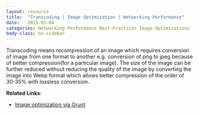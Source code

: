 ```yaml
---
layout: resource
title:  "Transcoding | Image Optimization | Networking Performance"
date:   2015-03-04
categories: Networking-Performance Best-Practices Image-Optimizations
body-class: no-sidebar
---
```


Transcoding means recompression of an image which requires conversion of image from one format to another e.g. conversion of png to jpeg because of better compression(for a particular image). The size of the image can be further reduced without reducing the quality of the image by converting the image into Webp format which allows better compression of the order of 30-35% with lossless conversion.

**Related Links**:

- [Image optimization via Grunt](/networking-performance/tools/grunt/image-optimization)